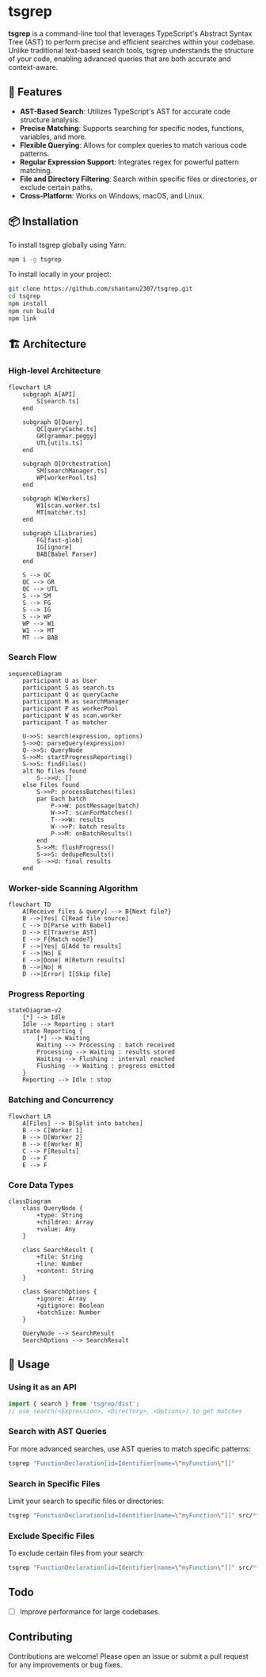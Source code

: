 # tsgrep

**tsgrep** is a command-line tool that leverages TypeScript's Abstract Syntax Tree (AST) to perform precise and efficient searches within your codebase. Unlike traditional text-based search tools, tsgrep understands the structure of your code, enabling advanced queries that are both accurate and context-aware.

## 🚀 Features

- **AST-Based Search**: Utilizes TypeScript's AST for accurate code structure analysis.
- **Precise Matching**: Supports searching for specific nodes, functions, variables, and more.
- **Flexible Querying**: Allows for complex queries to match various code patterns.
- **Regular Expression Support**: Integrates regex for powerful pattern matching.
- **File and Directory Filtering**: Search within specific files or directories, or exclude certain paths.
- **Cross-Platform**: Works on Windows, macOS, and Linux.

## 📦 Installation

To install tsgrep globally using Yarn:

```bash
npm i -g tsgrep
```

To install locally in your project:

```bash
git clone https://github.com/shantanu2307/tsgrep.git
cd tsgrep
npm install
npm run build
npm link
```

## 🏗️ Architecture

### High-level Architecture

```mermaid
flowchart LR
    subgraph A[API]
        S[search.ts]
    end

    subgraph Q[Query]
        QC[queryCache.ts]
        GR[grammar.peggy]
        UTL[utils.ts]
    end

    subgraph O[Orchestration]
        SM[searchManager.ts]
        WP[workerPool.ts]
    end

    subgraph W[Workers]
        W1[scan.worker.ts]
        MT[matcher.ts]
    end

    subgraph L[Libraries]
        FG[fast-glob]
        IG[ignore]
        BAB[Babel Parser]
    end

    S --> QC
    QC --> GR
    QC --> UTL
    S --> SM
    S --> FG
    S --> IG
    S --> WP
    WP --> W1
    W1 --> MT
    MT --> BAB
```

### Search Flow

```mermaid
sequenceDiagram
    participant U as User
    participant S as search.ts
    participant Q as queryCache
    participant M as searchManager
    participant P as workerPool
    participant W as scan.worker
    participant T as matcher

    U->>S: search(expression, options)
    S->>Q: parseQuery(expression)
    Q-->>S: QueryNode
    S->>M: startProgressReporting()
    S->>S: findFiles()
    alt No files found
        S-->>U: []
    else Files found
        S->>P: processBatches(files)
        par Each batch
            P->>W: postMessage(batch)
            W->>T: scanForMatches()
            T-->>W: results
            W-->>P: batch results
            P->>M: onBatchResults()
        end
        S->>M: flushProgress()
        S->>S: dedupeResults()
        S-->>U: final results
    end
```

### Worker-side Scanning Algorithm

```mermaid
flowchart TD
    A[Receive files & query] --> B{Next file?}
    B -->|Yes| C[Read file source]
    C --> D[Parse with Babel]
    D --> E[Traverse AST]
    E --> F{Match node?}
    F -->|Yes| G[Add to results]
    F -->|No| E
    E -->|Done| H[Return results]
    B -->|No| H
    D -->|Error| I[Skip file]
```

### Progress Reporting

```mermaid
stateDiagram-v2
    [*] --> Idle
    Idle --> Reporting : start
    state Reporting {
        [*] --> Waiting
        Waiting --> Processing : batch received
        Processing --> Waiting : results stored
        Waiting --> Flushing : interval reached
        Flushing --> Waiting : progress emitted
    }
    Reporting --> Idle : stop
```

### Batching and Concurrency

```mermaid
flowchart LR
    A[Files] --> B[Split into batches]
    B --> C[Worker 1]
    B --> D[Worker 2]
    B --> E[Worker N]
    C --> F[Results]
    D --> F
    E --> F
```

### Core Data Types

```mermaid
classDiagram
    class QueryNode {
        +type: String
        +children: Array
        +value: Any
    }
    
    class SearchResult {
        +file: String
        +line: Number
        +content: String
    }
    
    class SearchOptions {
        +ignore: Array
        +gitignore: Boolean
        +batchSize: Number
    }
    
    QueryNode --> SearchResult
    SearchOptions --> SearchResult
```

## 🧪 Usage

### Using it as an API

```javascript
import { search } from 'tsgrep/dist';
// use search(<Expression>, <Directory>, <Options>) to get matches
```

### Search with AST Queries

For more advanced searches, use AST queries to match specific patterns:

```bash
tsgrep "FunctionDeclaration[id=Identifier[name=\"myFunction\"]]"
```

### Search in Specific Files

Limit your search to specific files or directories:

```bash
tsgrep "FunctionDeclaration[id=Identifier[name=\"myFunction\"]]" src/**/*.ts
```

### Exclude Specific Files

To exclude certain files from your search:

```bash
tsgrep "FunctionDeclaration[id=Identifier[name=\"myFunction\"]]" src/**/*.ts --exclude 'src/test/**/*.ts'
```

## Todo

- [ ] Improve performance for large codebases.

## Contributing

Contributions are welcome! Please open an issue or submit a pull request for any improvements or bug fixes.
